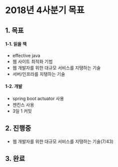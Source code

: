 # 2018년 4사분기 목표

## 1. 목표
#### 1-1. 읽을 책
- effective java
- 웹 사이트 최적화 기법
- 웹 개발자를 위한 대규모 서비스를 지탱하는 기술
- 서버/인프라를 지탱하는 기술

#### 1-2. 개발
- spring boot actuator 사용
- 젠킨스 사용
- 3일 1 커밋

## 2. 진행중
- 웹 개발자를 위한 대규모 서비스를 지탱하는 기술(7/43)

## 3. 완료

